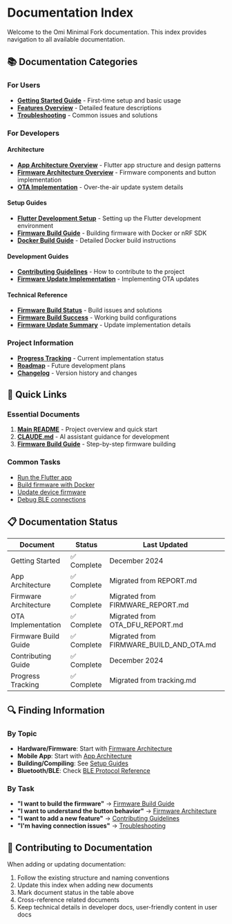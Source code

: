 # Documentation Index

Welcome to the Omi Minimal Fork documentation. This index provides navigation to all available documentation.

## 📚 Documentation Categories

### For Users

- **[Getting Started Guide](user/getting-started.md)** - First-time setup and basic usage
- **[Features Overview](user/features.md)** - Detailed feature descriptions
- **[Troubleshooting](user/troubleshooting.md)** - Common issues and solutions

### For Developers

#### Architecture
- **[App Architecture Overview](developer/architecture/app-overview.md)** - Flutter app structure and design patterns
- **[Firmware Architecture Overview](developer/architecture/firmware-overview.md)** - Firmware components and button implementation
- **[OTA Implementation](developer/architecture/ota-implementation.md)** - Over-the-air update system details

#### Setup Guides
- **[Flutter Development Setup](developer/setup/flutter-setup.md)** - Setting up the Flutter development environment
- **[Firmware Build Guide](developer/setup/firmware-build.md)** - Building firmware with Docker or nRF SDK
- **[Docker Build Guide](developer/setup/docker-build.md)** - Detailed Docker build instructions

#### Development Guides
- **[Contributing Guidelines](developer/guides/contributing.md)** - How to contribute to the project
- **[Firmware Update Implementation](developer/guides/firmware-update-implementation.md)** - Implementing OTA updates

#### Technical Reference
- **[Firmware Build Status](developer/reference/firmware-build-status.md)** - Build issues and solutions
- **[Firmware Build Success](developer/reference/firmware-build-success.md)** - Working build configurations
- **[Firmware Update Summary](developer/reference/firmware-update-summary.md)** - Update implementation details

### Project Information

- **[Progress Tracking](project/progress.md)** - Current implementation status
- **[Roadmap](project/roadmap.md)** - Future development plans
- **[Changelog](project/changelog.md)** - Version history and changes

## 🚀 Quick Links

### Essential Documents
1. **[Main README](../README.md)** - Project overview and quick start
2. **[CLAUDE.md](../CLAUDE.md)** - AI assistant guidance for development
3. **[Firmware Build Guide](developer/setup/firmware-build.md)** - Step-by-step firmware building

### Common Tasks
- [Run the Flutter app](user/getting-started.md#running-the-app)
- [Build firmware with Docker](developer/setup/firmware-build.md#docker-build)
- [Update device firmware](user/features.md#firmware-updates)
- [Debug BLE connections](user/troubleshooting.md#bluetooth-issues)

## 📋 Documentation Status

| Document | Status | Last Updated |
|----------|--------|--------------|
| Getting Started | ✅ Complete | December 2024 |
| App Architecture | ✅ Complete | Migrated from REPORT.md |
| Firmware Architecture | ✅ Complete | Migrated from FIRMWARE_REPORT.md |
| OTA Implementation | ✅ Complete | Migrated from OTA_DFU_REPORT.md |
| Firmware Build Guide | ✅ Complete | Migrated from FIRMWARE_BUILD_AND_OTA.md |
| Contributing Guide | ✅ Complete | December 2024 |
| Progress Tracking | ✅ Complete | Migrated from tracking.md |

## 🔍 Finding Information

### By Topic
- **Hardware/Firmware**: Start with [Firmware Architecture](developer/architecture/firmware-overview.md)
- **Mobile App**: Start with [App Architecture](developer/architecture/app-overview.md)
- **Building/Compiling**: See [Setup Guides](developer/setup/)
- **Bluetooth/BLE**: Check [BLE Protocol Reference](developer/reference/ble-protocol.md)

### By Task
- **"I want to build the firmware"** → [Firmware Build Guide](developer/setup/firmware-build.md)
- **"I want to understand the button behavior"** → [Firmware Architecture](developer/architecture/firmware-overview.md#button-handling)
- **"I want to add a new feature"** → [Contributing Guidelines](developer/guides/contributing.md)
- **"I'm having connection issues"** → [Troubleshooting](user/troubleshooting.md)

## 📝 Contributing to Documentation

When adding or updating documentation:
1. Follow the existing structure and naming conventions
2. Update this index when adding new documents
3. Mark document status in the table above
4. Cross-reference related documents
5. Keep technical details in developer docs, user-friendly content in user docs